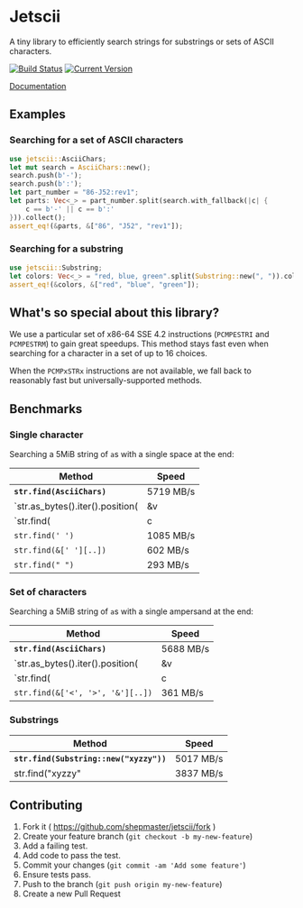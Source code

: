 # Jetscii

A tiny library to efficiently search strings for substrings or sets of
ASCII characters.

[![Build Status](https://travis-ci.org/shepmaster/jetscii.svg)](https://travis-ci.org/shepmaster/jetscii) [![Current Version](http://meritbadge.herokuapp.com/jetscii)](https://crates.io/crates/jetscii)

[Documentation](https://shepmaster.github.io/jetscii/)

## Examples

### Searching for a set of ASCII characters

```rust
use jetscii::AsciiChars;
let mut search = AsciiChars::new();
search.push(b'-');
search.push(b':');
let part_number = "86-J52:rev1";
let parts: Vec<_> = part_number.split(search.with_fallback(|c| {
    c == b'-' || c == b':'
})).collect();
assert_eq!(&parts, &["86", "J52", "rev1"]);
```

### Searching for a substring

```rust
use jetscii::Substring;
let colors: Vec<_> = "red, blue, green".split(Substring::new(", ")).collect();
assert_eq!(&colors, &["red", "blue", "green"]);
```

## What's so special about this library?

We use a particular set of x86-64 SSE 4.2 instructions (`PCMPESTRI`
and `PCMPESTRM`) to gain great speedups. This method stays fast even
when searching for a character in a set of up to 16 choices.

When the `PCMPxSTRx` instructions are not available, we fall back to
reasonably fast but universally-supported methods.

## Benchmarks

### Single character

Searching a 5MiB string of `a`s with a single space at the end:

| Method                                           | Speed     |
|--------------------------------------------------|-----------|
| **`str.find(AsciiChars)`**                       | 5719 MB/s |
| `str.as_bytes().iter().position(|&v| v == b' ')` | 1620 MB/s |
| `str.find(|c| c == ' ')`                         | 1090 MB/s |
| `str.find(' ')`                                  | 1085 MB/s |
| `str.find(&[' '][..])`                           |  602 MB/s |
| `str.find(" ")`                                  |  293 MB/s |

### Set of characters

Searching a 5MiB string of `a`s with a single ampersand at the end:

| Method                                           | Speed     |
|--------------------------------------------------|-----------|
| **`str.find(AsciiChars)`**                       | 5688 MB/s |
| `str.as_bytes().iter().position(|&v| ...)`       | 1620 MB/s |
| `str.find(|c| ...)`                              | 1022 MB/s |
| `str.find(&['<', '>', '&'][..])`                 |  361 MB/s |

### Substrings

| Method                                           | Speed     |
|--------------------------------------------------|-----------|
| **`str.find(Substring::new("xyzzy"))`**          | 5017 MB/s |
| str.find("xyzzy"                                 | 3837 MB/s |

## Contributing

1. Fork it ( https://github.com/shepmaster/jetscii/fork )
2. Create your feature branch (`git checkout -b my-new-feature`)
3. Add a failing test.
4. Add code to pass the test.
5. Commit your changes (`git commit -am 'Add some feature'`)
6. Ensure tests pass.
7. Push to the branch (`git push origin my-new-feature`)
8. Create a new Pull Request
